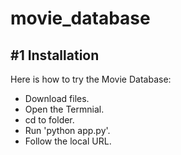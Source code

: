 # movie_database
## #1 Installation
Here is how to try the Movie Database:
* Download files.
* Open the Termnial.
* cd to folder.
* Run 'python app.py'.
* Follow the local URL.